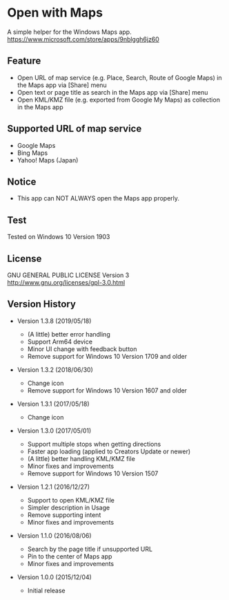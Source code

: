 # Open with Maps

A simple helper for the Windows Maps app.  
https://www.microsoft.com/store/apps/9nblggh6jz60

## Feature
- Open URL of map service (e.g. Place, Search, Route of Google Maps) in the Maps app via [Share] menu
- Open text or page title as search in the Maps app via [Share] menu
- Open KML/KMZ file (e.g. exported from Google My Maps) as collection in the Maps app

## Supported URL of map service
- Google Maps
- Bing Maps
- Yahoo! Maps (Japan)

## Notice
- This app can NOT ALWAYS open the Maps app properly.

## Test
Tested on Windows 10 Version 1903

## License
GNU GENERAL PUBLIC LICENSE Version 3  
http://www.gnu.org/licenses/gpl-3.0.html

## Version History
- Version 1.3.8 (2019/05/18)
  * (A little) better error handling 
  * Support Arm64 device
  * Minor UI change with feedback button
  * Remove support for Windows 10 Version 1709 and older
  
- Version 1.3.2 (2018/06/30)
  * Change icon
  * Remove support for Windows 10 Version 1607 and older
  
- Version 1.3.1 (2017/05/18)
  * Change icon
  
- Version 1.3.0 (2017/05/01)
  * Support multiple stops when getting directions
  * Faster app loading (applied to Creators Update or newer)
  * (A little) better handling KML/KMZ file
  * Minor fixes and improvements
  * Remove support for Windows 10 Version 1507

- Version 1.2.1 (2016/12/27)
  * Support to open KML/KMZ file
  * Simpler description in Usage
  * Remove supporting intent
  * Minor fixes and improvements

- Version 1.1.0 (2016/08/06)
  * Search by the page title if unsupported URL
  * Pin to the center of Maps app
  * Minor fixes and improvements

- Version 1.0.0 (2015/12/04)  
  * Initial release
